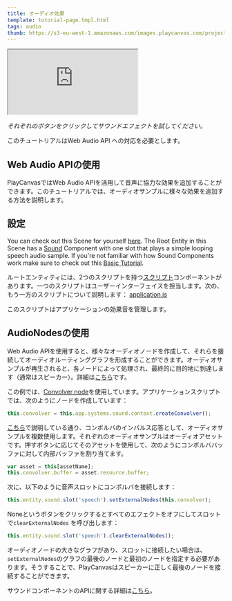 ```yaml
---
title: オーディオ効果
template: tutorial-page.tmpl.html
tags: audio
thumb: https://s3-eu-west-1.amazonaws.com/images.playcanvas.com/projects/12/406047/G0ZA35-image-75.jpg
---
```


<iframe src="https://playcanv.as/p/1nS6AnC9/" ></iframe>

*それぞれのボタンをクリックしてサウンドエフェクトを試してください。*

<div class="alert alert-info">このチュートリアルはWeb Audio API への対応を必要とします。</div>

## Web Audio APIの使用

PlayCanvasではWeb Audio APIを活用して音声に協力な効果を追加することができます。このチュートリアルでは、オーディオサンプルに様々な効果を追加する方法を説明します。

## 設定

You can check out this Scene for yourself [here][1]. The Root Entity in this Scene has a [Sound][2] Component with one slot that plays a simple looping speech audio sample. If you're not familiar with how Sound Components work make sure to check out this [Basic Tutorial][3].

ルートエンティティには、2つのスクリプトを持つ[スクリプト][4]コンポーネントがあります。一つのスクリプトはユーザーインターフェイスを担当します。次の、もう一方のスクリプトについて説明します： <a href="https://playcanvas.com/editor/asset/4472751" target="_blank">application.js</a>

このスクリプトはアプリケーションの効果音を管理します。

## AudioNodesの使用

Web Audio APIを使用すると、様々なオーディオノードを作成して、それらを接続してオーディオルーティンググラフを形成することができます。オーディオサンプルが再生されると、各ノードによって処理され、最終的に目的地に到達します（通常はスピーカー）。詳細は[こちら][5]です。

この例では、[Convolver node][6]を使用しています。アプリケーションスクリプトでは、次のようにノードを作成しています：

```javascript
this.convolver = this.app.systems.sound.context.createConvolver();
```

[こちら][7]で説明している通り、コンボルバのインパルス応答として、オーディオサンプルを複数使用します。それぞれのオーディオサンプルはオーディオアセットです。押すボタンに応じてそのアセットを使用して、次のようにコンボルババッファに対して内部バッファを割り当てます。

```javascript
var asset = this[assetName];
this.convolver.buffer = asset.resource.buffer;
```

次に、以下のように音声スロットにコンボルバを接続します：

```javascript
this.entity.sound.slot('speech').setExternalNodes(this.convolver);
```

Noneというボタンをクリックするとすべてのエフェクトをオフにしてスロットで```clearExternalNodes``` を呼び出します：

```javascript
this.entity.sound.slot('speech').clearExternalNodes();
```

オーディオノードの大きなグラフがあり、スロットに接続したい場合は、```setExternalNodes```のグラフの最後のノードと最初のノードを指定する必要があります。そうすることで、PlayCanvasはスピーカーに正しく最後のノードを接続することができます。

サウンドコンポーネントのAPIに関する詳細は[こちら][8]。

[1]: https://playcanvas.com/editor/scene/440346
[2]: /user-manual/packs/components/sound
[3]: /tutorials/basic-audio/
[4]: /user-manual/packs/components/script
[5]: https://developer.mozilla.org/en-US/docs/Web/API/Web_Audio_API
[6]: https://developer.mozilla.org/en-US/docs/Web/API/ConvolverNode
[7]: https://developer.mozilla.org/en-US/docs/Web/API/ConvolverNode/buffer
[8]: /api/pc.Sound.html

